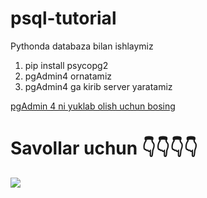 # psql-tutorial
Pythonda databaza bilan ishlaymiz

<ol>
   <li>pip install psycopg2</li>
   <li>pgAdmin4 ornatamiz</li>
   <li>pgAdmin4 ga kirib server yaratamiz</li>
</ol>
<a href="https://www.pgadmin.org/">pgAdmin 4 ni yuklab olish uchun bosing</a>

# Savollar uchun 👇👇👇👇

<a href="https://t.me/http_master"><img src="https://cdn.icon-icons.com/icons2/2530/PNG/512/telegram_button_icon_151837.png"></a>
